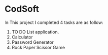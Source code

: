 # CodSoft

In This project I completed 4 tasks are as follow:
1. TO DO List application.
2. Calculator
3. Password Generator
4. Rock Paper Scissor Game
